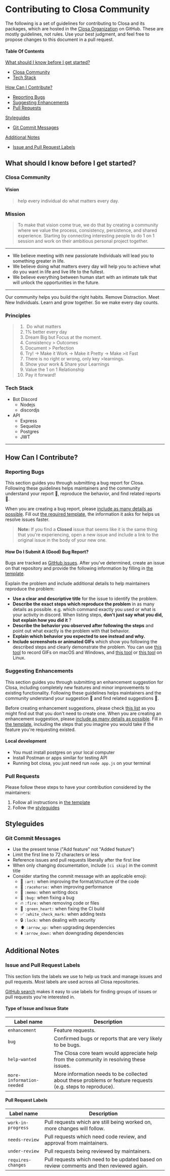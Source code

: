 # Contributing to Closa Community


The following is a set of guidelines for contributing to Closa and its packages, which are hosted in the [Closa Organization](https://github.com/beclosa) on GitHub. These are mostly guidelines, not rules. Use your best judgment, and feel free to propose changes to this document in a pull request.

#### Table Of Contents

[What should I know before I get started?](#what-should-i-know-before-i-get-started)
  * [Closa Community](#closa-community)
  * [Tech Stack](#tech-stack)



[How Can I Contribute?](#how-can-i-contribute)
  * [Reporting Bugs](#reporting-bugs)
  * [Suggesting Enhancements](#suggesting-enhancements)
  * [Pull Requests](#pull-requests)

[Styleguides](#styleguides)
  * [Git Commit Messages](#git-commit-messages)

[Additional Notes](#additional-notes)
  * [Issue and Pull Request Labels](#issue-and-pull-request-labels)


## What should I know before I get started?

### **Closa Community**

#### Vision

>help every individual do what matters every day.

### Mission

>To make that vision come true, we do that by creating a community where we value the process, consistency, persistence, and shared experience. Starting by connecting interesting people to do 1 on 1 session and work on their ambitious personal project together.

---

- We believe meeting with new passionate Individuals will lead you to something greater in life.
- We believe doing what matters every day will help you to achieve what do you want in life and live life to the fullest.
- We believe everything between human start with an intimate talk that will unlock the opportunities in the future.

---

Our community helps you build the right habits. Remove Distraction. Meet New Individuals. Learn and grow together. So we make every day counts.

### Principles

>1.  Do what matters
>2. 1% better every day
>3. Dream Big but Focus at the moment.
>4. Consistency > Outcomes
>5. Document > Perfection
>6. Try! → Make it Work → Make it Pretty → Make >it Fast
>7. There is no right or wrong, only key >learnings.
>8. Show your work & Share your Learnings
>9. Value the 1 on 1 Relationship  
>10. Pay it forward!  

### **Tech Stack**
- Bot Discord
  - Nodejs
  - discordjs
- API
  - Express
  - Sequelize
  - Postgres
  - JWT
---

## How Can I Contribute?

### Reporting Bugs

This section guides you through submitting a bug report for Closa. Following these guidelines helps maintainers and the community understand your report :pencil:, reproduce the behavior, and find related reports :mag_right:.

When you are creating a bug report, please [include as many details as possible](#how-do-i-submit-a-good-bug-report). Fill out [the required template](https://github.com/beClosa/bot-discord/blob/master/.github/ISSUE_TEMPLATE/bug_report.md), the information it asks for helps us resolve issues faster.

> **Note:** If you find a **Closed** issue that seems like it is the same thing that you're experiencing, open a new issue and include a link to the original issue in the body of your new one.


#### How Do I Submit A (Good) Bug Report?

Bugs are tracked as [GitHub issues](https://guides.github.com/features/issues/). After you've determined, create an issue on that repository and provide the following information by filling in [the template](https://github.com/beClosa/bot-discord/blob/master/.github/ISSUE_TEMPLATE/bug_report.md).

Explain the problem and include additional details to help maintainers reproduce the problem:

* **Use a clear and descriptive title** for the issue to identify the problem.
* **Describe the exact steps which reproduce the problem** in as many details as possible. e.g. which command exactly you used or what is your activity in discord. When listing steps, **don't just say what you did, but explain how you did it** ?
* **Describe the behavior you observed after following the steps** and point out what exactly is the problem with that behavior.
* **Explain which behavior you expected to see instead and why.**
* **Include screenshots or animated GIFs** which show you following the described steps and clearly demonstrate the problem. 
You can use [this tool](https://www.cockos.com/licecap/) to record GIFs on macOS and Windows, and [this tool](https://github.com/colinkeenan/silentcast) or [this tool](https://github.com/GNOME/byzanz) on Linux.


### Suggesting Enhancements

This section guides you through submitting an enhancement suggestion for Closa, including completely new features and minor improvements to existing functionality. Following these guidelines helps maintainers and the community understand your suggestion :pencil: and find related suggestions :mag_right:.

Before creating enhancement suggestions, please check [this list](#before-submitting-an-enhancement-suggestion) as you might find out that you don't need to create one. When you are creating an enhancement suggestion, please [include as many details as possible](#how-do-i-submit-a-good-enhancement-suggestion). Fill in [the template](https://github.com/closa/.github/blob/master/.github/ISSUE_TEMPLATE/feature_request.md), including the steps that you imagine you would take if the feature you're requesting existed.

#### Local development
- You must install postgres on your local computer
- Install Postman or apps similar for testing API
- Running bot closa, you just need run `node app.js` on your terminal

### Pull Requests

Please follow these steps to have your contribution considered by the maintainers:

1. Follow all instructions in [the template](PULL_REQUEST_TEMPLATE.md)
2. Follow the [styleguides](#styleguides)

## Styleguides

### Git Commit Messages

* Use the present tense ("Add feature" not "Added feature")
* Limit the first line to 72 characters or less
* Reference issues and pull requests liberally after the first line
* When only changing documentation, include `[ci skip]` in the commit title
* Consider starting the commit message with an applicable emoji:
    * :art: `:art:` when improving the format/structure of the code
    * :racehorse: `:racehorse:` when improving performance
    * :memo: `:memo:` when writing docs
    * :bug: `:bug:` when fixing a bug
    * :fire: `:fire:` when removing code or files
    * :green_heart: `:green_heart:` when fixing the CI build
    * :white_check_mark: `:white_check_mark:` when adding tests
    * :lock: `:lock:` when dealing with security
    * :arrow_up: `:arrow_up:` when upgrading dependencies
    * :arrow_down: `:arrow_down:` when downgrading dependencies

## Additional Notes

### Issue and Pull Request Labels

This section lists the labels we use to help us track and manage issues and pull requests. Most labels are used across all Closa repositories.

[GitHub search](https://help.github.com/articles/searching-issues/) makes it easy to use labels for finding groups of issues or pull requests you're interested in.

#### Type of Issue and Issue State

| Label name |  Description |
| --- | --- |
| `enhancement` | Feature requests. |
| `bug` |  Confirmed bugs or reports that are very likely to be bugs. |
| `help-wanted` |  The Closa core team would appreciate help from the community in resolving these issues. |
| `more-information-needed` |  More information needs to be collected about these problems or feature requests (e.g. steps to reproduce). |

#### Pull Request Labels

| Label name | Description |
| --- | --- |
| `work-in-progress` | Pull requests which are still being worked on, more changes will follow. |
| `needs-review` | Pull requests which need code review, and approval from maintainers. |
| `under-review` | Pull requests being reviewed by maintainers. |
| `requires-changes` | Pull requests which need to be updated based on review comments and then reviewed again. |
